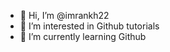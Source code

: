 - 👋 Hi, I’m @imrankh22
- 👀 I’m interested in Github tutorials
- 🌱 I’m currently learning Github


<!---
imrankh22/imrankh22 is a ✨ special ✨ repository because its `README.md` (this file) appears on your GitHub profile.
You can click the Preview link to take a look at your changes.
--->
